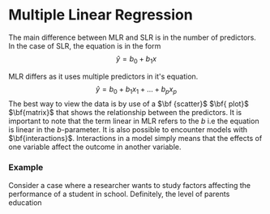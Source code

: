 # Multiple Linear Regression
The main difference between MLR and SLR is in the number of predictors. In the case of SLR, the equation is in the form
$$\hat{y} = b_0 + b_1x $$


MLR differs as it uses multiple predictors in it's equation.
$$\hat{y} = b_0 + b_1x_1 + \dots + b_px_p$$
The best way to view the data is by use of a $\bf {scatter}$ $\bf{ plot}$ $\bf{matrix}$ that shows the relationship between the predictors.
It is important to note that the term linear in MLR refers to the $b$ i.e the equation is linear in the $b$-parameter.
It is also possible to encounter models with $\bf{interactions}$. Interactions in a model simply means that the effects of one variable affect the outcome in another variable. 
### Example
Consider a case where a researcher wants to study factors affecting the performance of a student in school. Definitely, the level of parents education 
<!--stackedit_data:
eyJoaXN0b3J5IjpbNjEyNzc5NDU3LDQ4NDIyNDAxMCw4OTIxOD
g2MDMsMjA1MzA2NDgzMiwtNDEzMDA2NCwtMTgxNTE1MDY5LDU3
MDUyNTczNCwtOTYxODk3ODNdfQ==
-->
